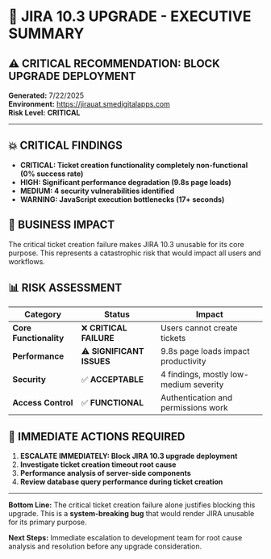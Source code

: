 # 🚨 JIRA 10.3 UPGRADE - EXECUTIVE SUMMARY

## ⚠️ CRITICAL RECOMMENDATION: **BLOCK UPGRADE DEPLOYMENT**

**Generated:** 7/22/2025  
**Environment:** https://jirauat.smedigitalapps.com  
**Risk Level:** **CRITICAL**

---

## 💥 CRITICAL FINDINGS

- **CRITICAL: Ticket creation functionality completely non-functional (0% success rate)**
- **HIGH: Significant performance degradation (9.8s page loads)**
- **MEDIUM: 4 security vulnerabilities identified**
- **WARNING: JavaScript execution bottlenecks (17+ seconds)**

## 🎯 BUSINESS IMPACT

The critical ticket creation failure makes JIRA 10.3 unusable for its core purpose. This represents a catastrophic risk that would impact all users and workflows.

## 📊 RISK ASSESSMENT

| Category | Status | Impact |
|----------|--------|---------|
| **Core Functionality** | ❌ **CRITICAL FAILURE** | Users cannot create tickets |
| **Performance** | ⚠️ **SIGNIFICANT ISSUES** | 9.8s page loads impact productivity |
| **Security** | ✅ **ACCEPTABLE** | 4 findings, mostly low-medium severity |
| **Access Control** | ✅ **FUNCTIONAL** | Authentication and permissions work |

## 🚨 IMMEDIATE ACTIONS REQUIRED

1. **ESCALATE IMMEDIATELY: Block JIRA 10.3 upgrade deployment**
1. **Investigate ticket creation timeout root cause**
1. **Performance analysis of server-side components**
1. **Review database query performance during ticket creation**

---

**Bottom Line:** The critical ticket creation failure alone justifies blocking this upgrade. This is a **system-breaking bug** that would render JIRA unusable for its primary purpose.

**Next Steps:** Immediate escalation to development team for root cause analysis and resolution before any upgrade consideration.
